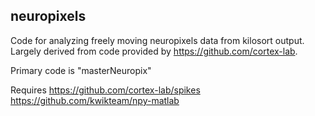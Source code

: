 ## neuropixels
Code for analyzing freely moving neuropixels data from kilosort output. Largely derived from code provided by https://github.com/cortex-lab.

Primary code is "masterNeuropix"

Requires
https://github.com/cortex-lab/spikes
https://github.com/kwikteam/npy-matlab
